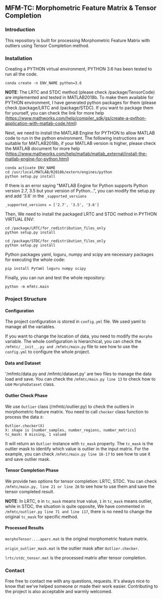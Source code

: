 ## MFM-TC: Morphometric Feature Matrix & Tensor Completion

### Introduction

This repository is built for processing Morphometric Feature Matrix with outliers using Tensor Completion method.

### Installation

Creating a PYTHON virtual environment, PYTHON 3.6 has been tested to run all the code.

```
conda create -n ENV_NAME python=3.6
```

**NOTE**: The LRTC and STDC method (please check /package/TensorCode) are implemented and tested in MATLAB2018b. To make them available for PYTHON environment, I have generated python packages for them (please check /package/LRTC and /package/STDC). If you want to package them for yourself, you can check the link for more help (https://www.mathworks.com/help/compiler_sdk/gs/create-a-python-application-with-matlab-code.html)

Next, we need to install the MATLAB Engine for PYTHON to allow MATLAB code to run in the python environment. The following instructions are suitable for MATLAB2018b, if your MATLAB version is higher, please check the MATLAB document for more help (https://www.mathworks.com/help/matlab/matlab_external/install-the-matlab-engine-for-python.html)

```
conda activate ENV_NAME
cd /usr/local/MATLAB/R2018b/extern/engines/python
python setup.py install
```

If there is an error saying "MATLAB Engine for Python supports Python version 2.7, 3.5 but your version of Python...", you can modify the setup.py and add '3.6' in the `_supported_versions`

```
_supported_versions = ['2.7', '3.5', '3.6']
```

Then, We need to install the packaged LRTC and STDC method in PYTHON VIRTUAL ENV:

```
cd /package/LRTC/for_redistribution_files_only
python setup.py install

cd /package/STDC/for_redistribution_files_only
python setup.py install
```

Python packages yaml, loguru, numpy and scipy are necessary packages for executing the whole code:

```
pip install PyYaml loguru numpy scipy
```
Finally, you can run and test the whole repository:

```
python -m mfmtc.main
```

### Project Structure

#### Configuration

The project configuration is stored in `config.yml` file. We used yaml to manage all the variables.

If you want to change the location of data, you need to modify the `morpho` variable. The whole configuration is hierarchical, you can check the `/mfmtc/__init__.py and /mfmtc/main.py` file to see how to use the `config.yml` to configure the whole project.

#### Data and Dataset

'/mfmtc/data.py and /mfmtc/dataset.py' are two files to manage the data load and save. You can check the `/mfmtc/main.py line 13` to check how to use `MorphoDataset` class.

#### Outlier Check Phase

We use `Outlier` class (/mfmtc/outlier.py) to check the outliers in morphometric feature matrix. You need to call `checker` class function to process the data `X`:

```
Outlier.checker(X)
X: shape is [number_samples, number_regions, number_metrics]
tc_mask: 0 missing, 1 valued
```

It will return an `Outlier` instance with `tc_mask` property. The `tc_mask` is the outlier mask to identify which value is outlier in the input matrix. For the example, you can check `/mfmtc/main.py line 16-17` to see how to use it and save outlier mask.

#### Tensor Completion Phase

We provide two options for tensor completion: LRTC, STDC. You can check `/mfmtc/main.py, line 21 or line 26` to see how to use them and save the tensor completed result.

**NOTE**: In LRTC, `0` in `tc_mask` means true value, `1` in `tc_mask` means outlier, while in STDC, the situation is quite opposite, We have commented in `/mfmtc/outlier.py line 71 and line 117`, there is no need to change the original `tc_mask` for specific method.

#### Processed Results

`morphoTensor....aparc.mat` is the original morphometric feature matrix.

`origin_outlier_mask.mat` is the outlier mask after `Outlier.checker`.

`lrtc/stdc_tensor.mat` is the processed matrix after tensor completion.

### Contact

Free free to contact me with any questions, requests. It's always nice to know that we've helped someone or made their work easier. Contributing to the project is also acceptable and warmly welcomed.
